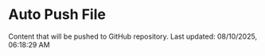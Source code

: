 # Auto Push File

Content that will be pushed to GitHub repository.
Last updated: 08/10/2025, 06:18:29 AM